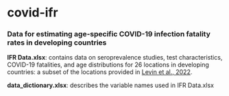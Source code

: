 # covid-ifr

### Data for estimating age-specific COVID-19 infection fatality rates in developing countries 

**IFR Data.xlsx**: contains data on seroprevalence studies, test characteristics, COVID-19 fatalities, and age distributions for 26 locations in developing countries: a subset of the locations provided in [Levin et al., 2022](http://dx.doi.org/10.1136/bmjgh-2022-008477).

**data_dictionary.xlsx**: describes the variable names used in IFR Data.xlsx
